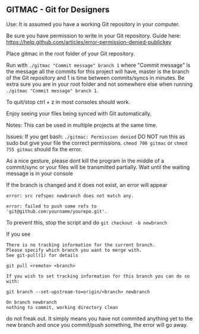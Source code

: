GITMAC - Git for Designers
---------

Use: 
It is assumed you have a working Git repository in your computer.

Be sure you have permission to write in your Git repository. Guide here: https://help.github.com/articles/error-permission-denied-publickey

Place gitmac in the root folder of your Git repository.

Run with ```./gitmac "Commit message" branch 1``` where "Commit message" is the message all the commits for this project will have, master is the branch of the Git repository and 1 is time between commits/syncs in minutes. Be extra sure you are in your root folder and not somewhere else when running ```./gitmac "Commit message" branch 1```.

To quit/stop ctrl + z in most consoles should work.

Enjoy seeing your files being synced with Git automatically.

Notes:
This can be used in multiple projects at the same time.

Issues:
If you get bash: ```./gitmac: Permission denied``` DO NOT run this as sudo but give your file the correct permissions. 
```chmod 700 gitmac``` or ```chmod 755 gitmac``` should fix the error.

As a nice gesture, please dont kill the program in the middle of a commit/sync or your files will be transmitted partially. Wait until the waiting message is in your console

If the branch is changed and it does not exist, an error will appear 

	error: src refspec newbranch does not match any.

	error: failed to push some refs to 'git@github.com:yourname/yourepo.git'. 

To prevent this, stop the script and do ```git checkout -b newbranch```

If you see 

	There is no tracking information for the current branch.
	Please specify which branch you want to merge with.
	See git-pull(1) for details

    git pull <remote> <branch>

	If you wish to set tracking information for this branch you can do so with:

    git branch --set-upstream-to=origin/<branch> newbranch

	On branch newbranch
	nothing to commit, working directory clean
do not freak out. It simply means you have not commited anything yet to the new branch and once you commit/push something, the error will go away.
